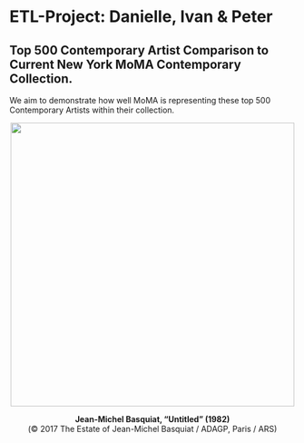 # ETL-Project: Danielle, Ivan & Peter

## Top 500 Contemporary Artist Comparison to Current New York MoMA Contemporary Collection.<br/>

We aim to demonstrate how well MoMA is representing these top 500 Contemporary Artists within their collection.<br/>


<p align="center">
  <img src="https://hyperallergic.com/wp-content/uploads/2017/05/9761-lot-24.jpg" width="500" align="middle">
</p>

<p align="center">
  <strong>Jean-Michel Basquiat, “Untitled” (1982)</strong><br/>  
  (© 2017 The Estate of Jean-Michel Basquiat / ADAGP, Paris / ARS)
</p>
